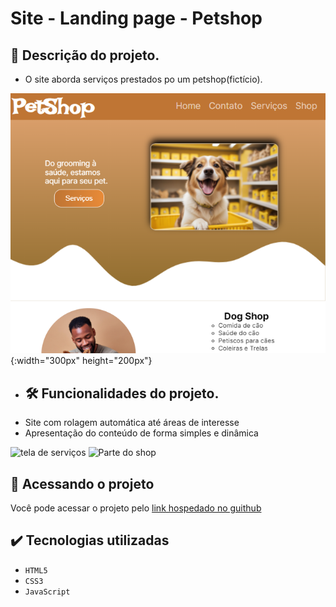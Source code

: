 <h1>Site - Landing page - Petshop</h1>

## :pushpin: Descrição do projeto.

- O site aborda serviços prestados po um petshop(fictício).

![Descrição da Imagem](readme/foto-pag-inicial.png){:width="300px" height="200px"}
- ## 🛠️ Funcionalidades do projeto.
- Site com rolagem automática até áreas de interesse
- Apresentação do conteúdo de forma simples e dinâmica

<img src="images/foto-pag-servicos.png" alt="tela de serviços" style="width:300px;height:200px;">
<img src="images/foto-pag-shop.png" alt="Parte do shop" style="width:300px;height:200px;">

## 📁 Acessando o projeto
Você pode acessar o projeto pelo [link hospedado no guithub](https://lucaspaulo001.github.io/PetShop-landing-page/)

## ✔️ Tecnologias utilizadas

- ``HTML5``
- ``CSS3``
- ``JavaScript``
